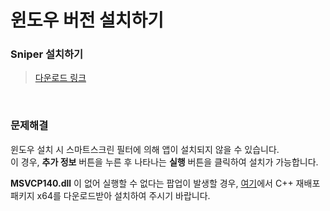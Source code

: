 # 윈도우 버전 설치하기

### Sniper 설치하기

> [다운로드 링크](https://github.com/sniper-internet/Sniper-desktop-release/releases/download/v0.0.27/Sniper-Setup-0.0.27.exe)

<br>

### 문제해결

윈도우 설치 시 스마트스크린 필터에 의해 앱이 설치되지 않을 수 있습니다. </br>
이 경우, **추가 정보** 버튼을 누른 후 나타나는 **실행** 버튼을 클릭하여 설치가 가능합니다. <br>

**MSVCP140.dll** 이 없어 실행할 수 없다는 팝업이 발생할 경우, [여기](https://www.microsoft.com/ko-kr/download/details.aspx?id=48145)에서 C++ 재배포 패키지 x64를 다운로드받아 설치하여 주시기 바랍니다.
